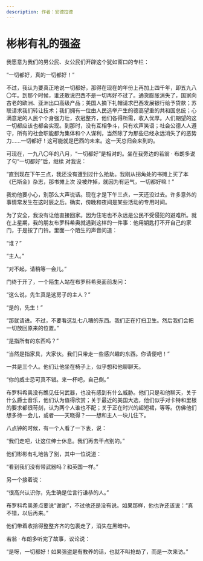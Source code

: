 ```yaml
---
description: 作者：安德拉德
---
```


# 彬彬有礼的强盗

我愿意为我们的男公民、女公民们开辟这个犹如窗口的专栏：

“一切都好，真的一切都好！”

不过，我认为要真正地说一切都好，那得在现在的年份上再加上四千年，即五九八〇年。到那个时候，谁还敢说巴西不是一切再好不过了。通货膨胀消失了，国家向古老的欧洲、亚洲出口高级产品；美国人摘下礼帽请求巴西发展银行给予贷款；苏联请求我们转让技术；我们拥有一位由人民选举产生的德高望重的共和国总统；心满意足的人民个个身强力壮，衣冠整齐，他们各得所需，收入优厚。人们期望的这一切都应该也都会实现。到那时，没有互相争斗，只有欢声笑语；社会公德人人遵守，所有的社会职能都为集体和个人谋利，当然除了为那些已经永远消失了的恶势力……一切都好！这可能就是巴西的未来。这一天总归会来到的。

可现在，一九八〇年的八月，“一切都好”是相对的。坐在我旁边的若翁 · 布朗多说了句“一切都好”后，继续 对我说：

“直到现在下午三点，我还没有遭到过什么抢劫。我刚从拐角处的书摊上买了本《巴斯金》杂志，那书摊上次 没被炸掉，就因为有运气，一切都好嘛！”

我劝他要小心，别那么大声说话。现在才是下午三点，一天还没过去。许多意外的事情常发生在这时辰之后。确实，傍晚和夜间是某些活动的专用时间。

为了安全，我没有让他直接回家。因为住宅也不永远是公民不受侵犯的避难所。就在上星期，我的朋友布罗科希奥就遇到这样的一件事：他用钥匙打不开自己的家门，于是按了门铃。里面一个陌生的声音问道：

“谁？”

“主人。”

“对不起，请稍等一会儿。”

门终于开了，一个陌生人站在布罗科希奥面前发问：

“这么说，先生真是这房子的主人？”

“是的，先生！”

“那就请进。不过，不要看这乱七八糟的东西。我们正在打扫卫生。然后我们会把一切放回原来的位置。”

“是指所有的东西吗？”

“当然是指家具，大家伙。我们只带走一些感兴趣的东西。你请便吧！”

一共是三个人。他们让他坐在椅子上，似乎想和他聊聊天。

“你的威士忌可真不错。来一杯吧，自己倒。”

布罗科希奥没有瞧见任何武器，也没有感到有什么威胁。他们只是和他聊天，关于什么爵士音乐，他们认为值得欣赏；关于最近的美国大选，他们似乎对卡特和里根的要求都很苛刻，认为两个人谁也不配；关于正在时兴的超短裙，等等。仿佛他们想多待一会儿，或者——天晓得？——想和主人一块儿住下。

八点钟的时候，有一个人看了一下表，说：

“我们走吧，让这位绅士休息。我们再去干点别的。”

他们彬彬有礼地告了别，其中一位说道：

“看到我们没有带武器吗？和英国一样。”

另一个接着说：

“很高兴认识你，先生确是位言行谦恭的人。”

布罗科希奥差点要说“谢谢”，不过他还是没有说。如果那样，他也许还该说：“真不错，以后再来。”

他们带着收拾得整整齐齐的包裹走了，消失在黑暗中。

若翁 · 布朗多听完了故事，议论说：

“是呀，一切都好！如果强盗是有教养的话，也就不叫抢劫了，而是一次来访。”
